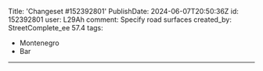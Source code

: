 Title: 'Changeset #152392801'
PublishDate: 2024-06-07T20:50:36Z
id: 152392801
user: L29Ah
comment: Specify road surfaces
created_by: StreetComplete_ee 57.4
tags:
- Montenegro
- Bar

---
